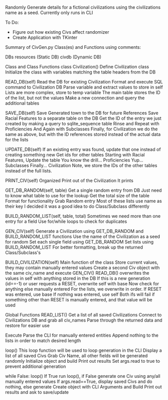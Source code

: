 Randomly Generate details for a fictional civilizations using the civilizations name as a seed.
Currently only runs in CLI

To Do:
* Figure out how existing Civs affect randomizer
* Create Application with TKinter

Summary of CivGen.py Class(es) and Functions using comments:

DBs
resources (Static DB)
civdb (Dynamic DB)

Class and Class Functions
class Civilization()
Define Civilization class
Initialize the class with variables matching the table headers from the DB

READ_DB(self)
Read the DB for existing Civilization
Format and execute SQL command to Civilization DB
Parse variable and extract values to store in self
Lists are more complex, store to temp variable
The main table stores the ID of the list, but not the values
Make a new connection and query the additional tables

SAVE_DB(self)
Save Generated town to the DB for future References
Save Racial Features to a separate table on the DB
Get the ID of the entry we just created by making a query to sqlite_sequence table
Rinse and Repeat with Proficiencies
And Again with Subclasses
Finally, for Civilization we do the same as above, but with the ID references stored instead of the actual data for the lists

UPDATE_DB(self)
If an existing entry was found, update that one instead of creating something new
Get ids for other tables
Starting with Racial Features, Update the table
You know the drill... Proficiencies
Yup... Subclasses
Finally... Civilization
Note, we store the IDs of the other tables instead of the full lists.

PRINT_CIV(self)
Organized Print out of the Civilization
It prints

GET_DB_RANDOM(self, table)
Get a single random entry from DB
Just need to know what table to use for the lookup
Get the total size of the table
Format for functionality
Grab Random entry
Most of these lists use name as their key
I decided it was a good idea to do Class/Subclass differently

BUILD_RANDOM_LIST(self, table, total)
Sometimes we need more than one entry for a field
Use for/while loops to check for duplicates

GEN_CIV(self)
Generate a Civilization using GET_DB_RANDOM and BUILD_RANDOM_LIST functions
Use the name of the Civilization as a seed for random
Set each single field using GET_DB_RANDOM
Set lists using BUILD_RANDOM_LIST
For better formatting, break up the returned Class/Subclass's

BUILD_CIVILIZATION(self)
Main function of the class
Store current values, they may contain manually entered values
Create a second Civ object with the same civ_name and execute GEN_CIV()
READ_DB() overwrites the values in self with anything stored in the DB
If this is a new generation (id==-1) or user requests a RESET, overwrite self with base
Now check for anything else manually entered
For the lists, we overwrite in order.
If RESET was entered, use base
If nothing was entered, use self
Both ifs will fail if something other than RESET is manually entered, and that value will be used

Global Functions
READ_LIST()
Get a list of all saved Civilizations
Connect to Civilizations DB and grab all civ_names
Parse through the returned data and restore for easier use

Execute
Parse the CLI for manually entered entities
Append nothing to the lists in order to match desired length

loop()
This loop function will be used to loop generation in the CLI
Display a list of all saved Civs
Grab Civ Name, all other fields will be generated randomly
Initialize object and build
Print out results
Set args.read to true to prevent additional generation

while False: loop()
If True run loop(), if False generate one Civ using any/all manually entered values
If args.read==True, display saved Civs and do nothing, else generate
Create object with CLI Arguments and Build
Print out results and ask to save/update

